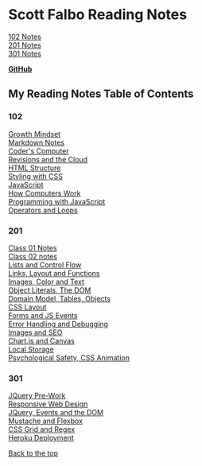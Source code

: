 #  Scott Falbo Reading Notes

[102 Notes](#102)<br>
[201 Notes](#201)<br>
[301 Notes](#301)



**[GitHub](https://github.com/scottfalbo)**


## My Reading Notes Table of Contents
### 102
[Growth Mindset](102/growth-mindset.md)<br />
[Markdown Notes](102/markdown-notes.md)<br>
[Coder's Computer](102/coders-computer.md)<br>
[Revisions and the Cloud](102/revisions-cloud.md)<br>
[HTML Structure](102/html-structure)<br>
[Styling with CSS](102/design-css.md)<br>
[JavaScript](102/javascript.md)<br>
[How Computers Work](102/how-comps-work.md)<br>
[Programming with JavaScript](102/prog-with-java.md)<br>
[Operators and Loops](102/ops-loops.md)

### 201
[Class 01 Notes](201/class-201-01-notes.md)<br>
[Class 02 notes](201/class-02.md)<br>
[Lists and Control Flow](201/notes-03.md)<br>
[Links, Layout and Functions](201/read-04-notes.md)<br>
[Images, Color and Text](201/read-05.md)<br>
[Object Literals, The DOM](201/read-06.md)<br>
[Domain Model, Tables, Objects](201/read-07.md)<br>
[CSS Layout](201/read-08.md)<br>
[Forms and JS Events](201/read-09.md)<br>
[Error Handling and Debugging](201/read-10.md)<br>
[Images and SEO](201/read-11.md)<br>
[Chart.js and Canvas](201/read-12.md)<br>
[Local Storage](201/read-13.md)<br>
[Psychological Safety, CSS Animation](201/read-14.md)<br>

### 301
[JQuery Pre-Work](301/jquery-prework.md)<br>
[Responsive Web Design](301/read-01.md)<br>
[JQuery, Events and the DOM](301/read-02.md)<br>
[Mustache and Flexbox](301/read-03.md)<br>
[CSS Grid and Regex](301/read-04.md)<br>
[Heroku Deployment](301/read-05.md)<br>

[Back to the top](#scott-falbo-reading-notes)
